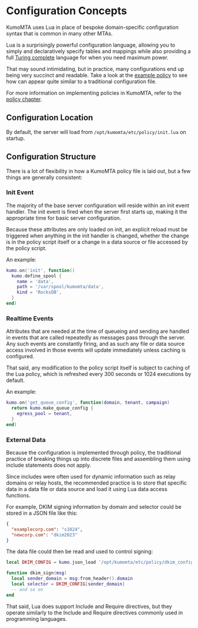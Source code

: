 # Configuration Concepts

KumoMTA uses Lua in place of bespoke domain-specific configuration syntax
that is common in many other MTAs.

Lua is a surprisingly powerful configuration language, allowing you to simply
and declaratively specify tables and mappings while also providing a full
[Turing complete](https://en.wikipedia.org/wiki/Turing_completeness) language
for when you need maximum power.

That may sound intimidating, but in practice, many configurations end up being
very succinct and readable.  Take a look at the [example policy](example.md) to
see how can appear quite similar to a traditional configuration file.

For more information on implementing policies in KumoMTA, refer to the [policy chapter](../policy/index.md).

## Configuration Location

By default, the server will load from `/opt/kumomta/etc/policy/init.lua` on startup.

## Configuration Structure

There is a lot of flexibility in how a KumoMTA policy file is laid out, but a few things are generally consistent:

### Init Event

The majority of the base server configuration will reside within an init event handler. The init event is fired when the server first starts up, making it the appropriate time for basic server configuration.

Because these attributes are only loaded on init, an explicit reload must be triggered when anything in the init handler is changed, whether the change is in the policy script itself or a change in a data source or file accessed by the policy script.

An example:

```lua
kumo.on('init', function()
  kumo.define_spool {
    name = 'data',
    path = '/var/spool/kumomta/data',
    kind = 'RocksDB',
  }
end)
```

### Realtime Events

Attributes that are needed at the time of queueing and sending are handled in events that are called repeatedly as messages pass through the server. Any such events are constantly firing, and as such any file or data source access involved in those events will update immediately unless caching is configured.

That said, any modification to the policy script itself is subject to caching of the Lua policy, which is refreshed every 300 seconds or 1024 executions by default.

An example:

```lua
kumo.on('get_queue_config', function(domain, tenant, campaign)
  return kumo.make_queue_config {
    egress_pool = tenant,
  }
end)
```

### External Data

Because the configuration is implemented through policy, the traditional practice of breaking things up into discrete files and assembling them using include statements does not apply.

Since includes were often used for dynamic information such as relay domains or relay hosts, the recommended practice is to store that specific data in a data file or data source and load it using Lua data access functions.

For example, DKIM signing information by domain and selector could be stored in a JSON file like this:

```json
{
  "examplecorp.com": "s1024",
  "newcorp.com": "dkim2023"
}
```

The data file could then be read and used to control signing:

```lua
local DKIM_CONFIG = kumo.json_load '/opt/kumomta/etc/policy/dkim_config.json'

function dkim_sign(msg)
  local sender_domain = msg:from_header().domain
  local selector = DKIM_CONFIG[sender_domain]
  -- and so on
end
```

That said, Lua does support Include and Require directives, but they operate similarly to the Include and Require directives commonly used in programming languages.

